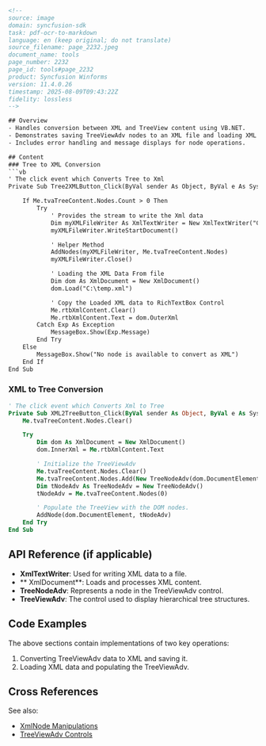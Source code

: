```html
<!-- 
source: image
domain: syncfusion-sdk
task: pdf-ocr-to-markdown
language: en (keep original; do not translate)
source_filename: page_2232.jpeg
document_name: tools
page_number: 2232
page_id: tools#page_2232
product: Syncfusion Winforms
version: 11.4.0.26
timestamp: 2025-08-09T09:43:22Z
fidelity: lossless
-->

## Overview
- Handles conversion between XML and TreeView content using VB.NET.
- Demonstrates saving TreeViewAdv nodes to an XML file and loading XML data back to the TreeViewAdv control.
- Includes error handling and message displays for node operations.

## Content
### Tree to XML Conversion
```vb
' The click event which Converts Tree to Xml
Private Sub Tree2XMLButton_Click(ByVal sender As Object, ByVal e As System.EventArgs) Handles biTree2Xml.Click

    If Me.tvaTreeContent.Nodes.Count > 0 Then
        Try
            ' Provides the stream to write the Xml data
            Dim myXMLFileWriter As XmlTextWriter = New XmlTextWriter("C:\temp.xml", Nothing)
            myXMLFileWriter.WriteStartDocument()

            ' Helper Method
            AddNodes(myXMLFileWriter, Me.tvaTreeContent.Nodes)
            myXMLFileWriter.Close()

            ' Loading the XML Data From file
            Dim dom As XmlDocument = New XmlDocument()
            dom.Load("C:\temp.xml")

            ' Copy the Loaded XML data to RichTextBox Control
            Me.rtbXmlContent.Clear()
            Me.rtbXmlContent.Text = dom.OuterXml
        Catch Exp As Exception
            MessageBox.Show(Exp.Message)
        End Try
    Else
        MessageBox.Show("No node is available to convert as XML")
    End If
End Sub
```

### XML to Tree Conversion
```vb
' The click event which Converts Xml to Tree
Private Sub XML2TreeButton_Click(ByVal sender As Object, ByVal e As System.EventArgs) Handles biXml2Tree.Click
    Me.tvaTreeContent.Nodes.Clear()

    Try
        Dim dom As XmlDocument = New XmlDocument()
        dom.InnerXml = Me.rtbXmlContent.Text

        ' Initialize the TreeViewAdv
        Me.tvaTreeContent.Nodes.Clear()
        Me.tvaTreeContent.Nodes.Add(New TreeNodeAdv(dom.DocumentElement.Name))
        Dim tNodeAdv As TreeNodeAdv = New TreeNodeAdv()
        tNodeAdv = Me.tvaTreeContent.Nodes(0)

        ' Populate the TreeView with the DOM nodes.
        AddNode(dom.DocumentElement, tNodeAdv)
    End Try
End Sub
```

## API Reference (if applicable)
- **XmlTextWriter**: Used for writing XML data to a file.
- ** XmlDocument**: Loads and processes XML content.
- **TreeNodeAdv**: Represents a node in the TreeViewAdv control.
- **TreeViewAdv**: The control used to display hierarchical tree structures.

## Code Examples
The above sections contain implementations of two key operations:
1. Converting TreeViewAdv data to XML and saving it.
2. Loading XML data and populating the TreeViewAdv.

## Cross References
See also:
- [XmlNode Manipulations](#xml-node-manipulations)
- [TreeViewAdv Controls](#treeviewadv-controls)

<!-- tags: [Syncfusion, TreeViewAdv, XML, VB.NET] keywords: [TreeView, XMLConversion, XmlNode, TreeViewAdv, VisualBasic] -->
```